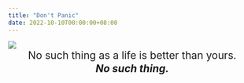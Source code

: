```yaml
---
title: "Don't Panic"
date: 2022-10-10T00:00:00+08:00
---
```


<img style = "margin-top : 0" src = "https://gcore.jsdelivr.net/gh/AlexLiu2022/resources/img/my-blue-view.png" />

<center style = "font-size: 1.5em">
No such thing as a life is better than yours. 
<br>
<strong><em>No such thing.</em><strong>
</center>

<style>
.post-body {
    margin-top: 0 !important;
}
h1 {
    margin-top: 0 !important;
}

center {
  line-height: 1.3;
}
</style>